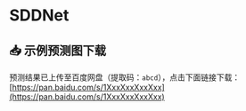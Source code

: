 # SDDNet

## 📥 示例预测图下载

预测结果已上传至百度网盘（提取码：`abcd`），点击下面链接下载：  
[https://pan.baidu.com/s/1XxxXxxXxxXxx](https://pan.baidu.com/s/1XxxXxxXxxXxx)
